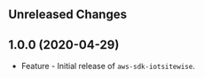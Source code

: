 Unreleased Changes
------------------

1.0.0 (2020-04-29)
------------------

* Feature - Initial release of `aws-sdk-iotsitewise`.

